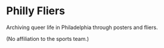 # Philly Fliers

Archiving queer life in Philadelphia through posters and fliers.

(No affiliation to the sports team.)
